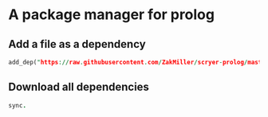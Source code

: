 # A package manager for prolog

## Add a file as a dependency

```prolog
add_dep("https://raw.githubusercontent.com/ZakMiller/scryer-prolog/master/src/lib/freeze.pl").
```

## Download all dependencies

```prolog
sync.
```